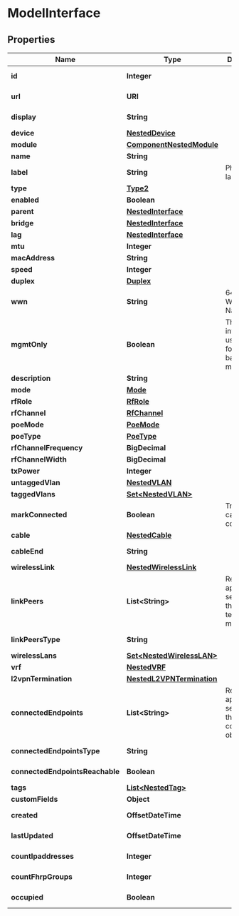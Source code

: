 

# ModelInterface


## Properties

| Name | Type | Description | Notes |
|------------ | ------------- | ------------- | -------------|
|**id** | **Integer** |  |  [optional] [readonly] |
|**url** | **URI** |  |  [optional] [readonly] |
|**display** | **String** |  |  [optional] [readonly] |
|**device** | [**NestedDevice**](NestedDevice.md) |  |  |
|**module** | [**ComponentNestedModule**](ComponentNestedModule.md) |  |  [optional] |
|**name** | **String** |  |  |
|**label** | **String** | Physical label |  [optional] |
|**type** | [**Type2**](Type2.md) |  |  |
|**enabled** | **Boolean** |  |  [optional] |
|**parent** | [**NestedInterface**](NestedInterface.md) |  |  [optional] |
|**bridge** | [**NestedInterface**](NestedInterface.md) |  |  [optional] |
|**lag** | [**NestedInterface**](NestedInterface.md) |  |  [optional] |
|**mtu** | **Integer** |  |  [optional] |
|**macAddress** | **String** |  |  [optional] |
|**speed** | **Integer** |  |  [optional] |
|**duplex** | [**Duplex**](Duplex.md) |  |  [optional] |
|**wwn** | **String** | 64-bit World Wide Name |  [optional] |
|**mgmtOnly** | **Boolean** | This interface is used only for out-of-band management |  [optional] |
|**description** | **String** |  |  [optional] |
|**mode** | [**Mode**](Mode.md) |  |  [optional] |
|**rfRole** | [**RfRole**](RfRole.md) |  |  [optional] |
|**rfChannel** | [**RfChannel**](RfChannel.md) |  |  [optional] |
|**poeMode** | [**PoeMode**](PoeMode.md) |  |  [optional] |
|**poeType** | [**PoeType**](PoeType.md) |  |  [optional] |
|**rfChannelFrequency** | **BigDecimal** |  |  [optional] |
|**rfChannelWidth** | **BigDecimal** |  |  [optional] |
|**txPower** | **Integer** |  |  [optional] |
|**untaggedVlan** | [**NestedVLAN**](NestedVLAN.md) |  |  [optional] |
|**taggedVlans** | [**Set&lt;NestedVLAN&gt;**](NestedVLAN.md) |  |  [optional] |
|**markConnected** | **Boolean** | Treat as if a cable is connected |  [optional] |
|**cable** | [**NestedCable**](NestedCable.md) |  |  [optional] |
|**cableEnd** | **String** |  |  [optional] [readonly] |
|**wirelessLink** | [**NestedWirelessLink**](NestedWirelessLink.md) |  |  [optional] |
|**linkPeers** | **List&lt;String&gt;** |  Return the appropriate serializer for the link termination model.  |  [optional] [readonly] |
|**linkPeersType** | **String** |  |  [optional] [readonly] |
|**wirelessLans** | [**Set&lt;NestedWirelessLAN&gt;**](NestedWirelessLAN.md) |  |  [optional] |
|**vrf** | [**NestedVRF**](NestedVRF.md) |  |  [optional] |
|**l2vpnTermination** | [**NestedL2VPNTermination**](NestedL2VPNTermination.md) |  |  [optional] |
|**connectedEndpoints** | **List&lt;String&gt;** |  Return the appropriate serializer for the type of connected object.  |  [optional] [readonly] |
|**connectedEndpointsType** | **String** |  |  [optional] [readonly] |
|**connectedEndpointsReachable** | **Boolean** |  |  [optional] [readonly] |
|**tags** | [**List&lt;NestedTag&gt;**](NestedTag.md) |  |  [optional] |
|**customFields** | **Object** |  |  [optional] |
|**created** | **OffsetDateTime** |  |  [optional] [readonly] |
|**lastUpdated** | **OffsetDateTime** |  |  [optional] [readonly] |
|**countIpaddresses** | **Integer** |  |  [optional] [readonly] |
|**countFhrpGroups** | **Integer** |  |  [optional] [readonly] |
|**occupied** | **Boolean** |  |  [optional] [readonly] |



